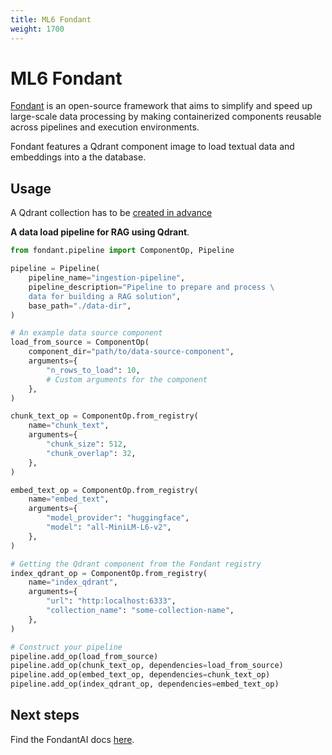 ```yaml
---
title: ML6 Fondant
weight: 1700
---
```


# ML6 Fondant

[Fondant](https://fondant.ai/en/stable/) is an open-source framework that aims to simplify and speed up large-scale data processing by making containerized components reusable across pipelines and execution environments.

Fondant features a Qdrant component image to load textual data and embeddings into a the database.

## Usage

<aside role="status">
A Qdrant collection has to be <a href="documentation/concepts/collections/">created in advance</a>
</aside>

**A data load pipeline for RAG using Qdrant**.

```python
from fondant.pipeline import ComponentOp, Pipeline

pipeline = Pipeline(
    pipeline_name="ingestion-pipeline",
    pipeline_description="Pipeline to prepare and process \
    data for building a RAG solution",
    base_path="./data-dir",
)

# An example data source component
load_from_source = ComponentOp(
    component_dir="path/to/data-source-component",
    arguments={
        "n_rows_to_load": 10,
        # Custom arguments for the component
    },
)

chunk_text_op = ComponentOp.from_registry(
    name="chunk_text",
    arguments={
        "chunk_size": 512,
        "chunk_overlap": 32,
    },
)

embed_text_op = ComponentOp.from_registry(
    name="embed_text",
    arguments={
        "model_provider": "huggingface",
        "model": "all-MiniLM-L6-v2",
    },
)

# Getting the Qdrant component from the Fondant registry
index_qdrant_op = ComponentOp.from_registry(
    name="index_qdrant",
    arguments={
        "url": "http:localhost:6333",
        "collection_name": "some-collection-name",
    },
)

# Construct your pipeline
pipeline.add_op(load_from_source)
pipeline.add_op(chunk_text_op, dependencies=load_from_source)
pipeline.add_op(embed_text_op, dependencies=chunk_text_op)
pipeline.add_op(index_qdrant_op, dependencies=embed_text_op)
```

## Next steps

Find the FondantAI docs [here](https://fondant.ai/en/stable/).
